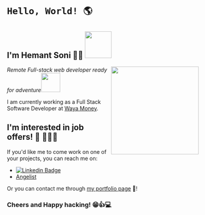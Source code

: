 # `Hello, World! 🌎`

<h2>I'm Hemant Soni 👨‍💻 <img src="https://media.giphy.com/media/26Fxy3Iz1ari8oytO/giphy.gif" width="70"></h2>
<img align='right' src="https://media1.giphy.com/media/PgLLtnqHts1woXeKpy/giphy.gif?cid=ecf05e47yvmdb2do7n27eaitsqafb62bkzsidma6evltkedr&rid=giphy.gif" width="230">
<p><em>Remote Full-stack web developer ready for adventure</em><img src="https://media.giphy.com/media/XGma2iRIHTKkwqRkFl/giphy.gif" width="50"></p>

I am currently working as a Full Stack Software Developer at [Waya Money](https://www.wayamoney.com/).


## I'm interested in job offers! 🏢 🏃‍♂️💨

If you'd like me to come work on one of your projects, you can reach me on:

- [![Linkedin Badge](https://img.shields.io/badge/-Hemant%20Soni-blue?style=flat-square&logo=Linkedin&logoColor=white&link=https://www.linkedin.com/in/hemantso/)](https://www.linkedin.com/in/hemantso)
- [Angelist](https://angel.co/u/hemantso)


Or you can contact me through [my portfolio page](https://hemantsony.netlify.app/) 💼!

### Cheers and Happy hacking! 😁👍💻
